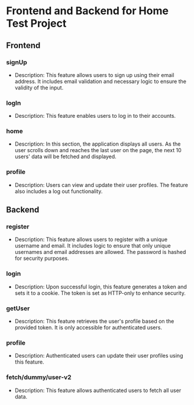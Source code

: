 # Frontend and Backend for Home Test Project

## Frontend

### signUp
- Description: This feature allows users to sign up using their email address. It includes email validation and necessary logic to ensure the validity of the input.

### logIn
- Description: This feature enables users to log in to their accounts.

### home
- Description: In this section, the application displays all users. As the user scrolls down and reaches the last user on the page, the next 10 users' data will be fetched and displayed.

### profile
- Description: Users can view and update their user profiles. The feature also includes a log out functionality.

## Backend

### register
- Description: This feature allows users to register with a unique username and email. It includes logic to ensure that only unique usernames and email addresses are allowed. The password is hashed for security purposes.

### login
- Description: Upon successful login, this feature generates a token and sets it to a cookie. The token is set as HTTP-only to enhance security.

### getUser
- Description: This feature retrieves the user's profile based on the provided token. It is only accessible for authenticated users.

### profile
- Description: Authenticated users can update their user profiles using this feature.

### fetch/dummy/user-v2
- Description: This feature allows authenticated users to fetch all user data.